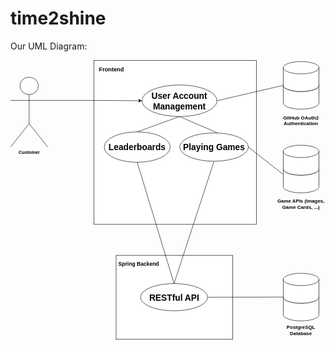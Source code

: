 # time2shine

Our UML Diagram:

<svg xmlns="http://www.w3.org/2000/svg" xmlns:xlink="http://www.w3.org/1999/xlink" version="1.1" width="768px" viewBox="-0.5 -0.5 768 682" content="&lt;mxfile host=&quot;app.diagrams.net&quot; modified=&quot;2023-10-19T09:30:33.333Z&quot; agent=&quot;Mozilla/5.0 (X11; Linux x86_64) AppleWebKit/537.36 (KHTML, like Gecko) Chrome/118.0.0.0 Safari/537.36&quot; etag=&quot;wAE-utSQMIhAbKtfWU5Q&quot; version=&quot;22.0.5&quot; type=&quot;github&quot;&gt;&#10;  &lt;diagram id=&quot;C5RBs43oDa-KdzZeNtuy&quot; name=&quot;Page-1&quot;&gt;&#10;    &lt;mxGraphModel dx=&quot;1222&quot; dy=&quot;686&quot; grid=&quot;0&quot; gridSize=&quot;10&quot; guides=&quot;1&quot; tooltips=&quot;1&quot; connect=&quot;1&quot; arrows=&quot;1&quot; fold=&quot;1&quot; page=&quot;1&quot; pageScale=&quot;1&quot; pageWidth=&quot;1169&quot; pageHeight=&quot;827&quot; math=&quot;0&quot; shadow=&quot;0&quot;&gt;&#10;      &lt;root&gt;&#10;        &lt;mxCell id=&quot;WIyWlLk6GJQsqaUBKTNV-0&quot; /&gt;&#10;        &lt;mxCell id=&quot;WIyWlLk6GJQsqaUBKTNV-1&quot; parent=&quot;WIyWlLk6GJQsqaUBKTNV-0&quot; /&gt;&#10;        &lt;mxCell id=&quot;XrjM6AQatOQEKFj0JOy--3&quot; value=&quot;&quot; style=&quot;rounded=0;whiteSpace=wrap;html=1;&quot; vertex=&quot;1&quot; parent=&quot;WIyWlLk6GJQsqaUBKTNV-1&quot;&gt;&#10;          &lt;mxGeometry x=&quot;259&quot; y=&quot;28&quot; width=&quot;396&quot; height=&quot;400&quot; as=&quot;geometry&quot; /&gt;&#10;        &lt;/mxCell&gt;&#10;        &lt;mxCell id=&quot;XrjM6AQatOQEKFj0JOy--12&quot; style=&quot;edgeStyle=orthogonalEdgeStyle;rounded=0;orthogonalLoop=1;jettySize=auto;html=1;exitX=1;exitY=0.3333333333333333;exitDx=0;exitDy=0;exitPerimeter=0;&quot; edge=&quot;1&quot; parent=&quot;WIyWlLk6GJQsqaUBKTNV-1&quot; source=&quot;XrjM6AQatOQEKFj0JOy--4&quot; target=&quot;XrjM6AQatOQEKFj0JOy--7&quot;&gt;&#10;          &lt;mxGeometry relative=&quot;1&quot; as=&quot;geometry&quot; /&gt;&#10;        &lt;/mxCell&gt;&#10;        &lt;mxCell id=&quot;XrjM6AQatOQEKFj0JOy--4&quot; value=&quot;&amp;lt;b&amp;gt;&amp;lt;font style=&amp;quot;font-size: 11px;&amp;quot;&amp;gt;Customer&amp;lt;/font&amp;gt;&amp;lt;/b&amp;gt;&quot; style=&quot;shape=umlActor;verticalLabelPosition=bottom;verticalAlign=top;html=1;outlineConnect=0;&quot; vertex=&quot;1&quot; parent=&quot;WIyWlLk6GJQsqaUBKTNV-1&quot;&gt;&#10;          &lt;mxGeometry x=&quot;56&quot; y=&quot;69&quot; width=&quot;90&quot; height=&quot;170&quot; as=&quot;geometry&quot; /&gt;&#10;        &lt;/mxCell&gt;&#10;        &lt;mxCell id=&quot;XrjM6AQatOQEKFj0JOy--7&quot; value=&quot;&amp;lt;font size=&amp;quot;1&amp;quot; style=&amp;quot;&amp;quot;&amp;gt;&amp;lt;b style=&amp;quot;font-size: 21px;&amp;quot;&amp;gt;User Account Management&amp;lt;/b&amp;gt;&amp;lt;/font&amp;gt;&quot; style=&quot;ellipse;whiteSpace=wrap;html=1;&quot; vertex=&quot;1&quot; parent=&quot;WIyWlLk6GJQsqaUBKTNV-1&quot;&gt;&#10;          &lt;mxGeometry x=&quot;376&quot; y=&quot;88&quot; width=&quot;183&quot; height=&quot;77&quot; as=&quot;geometry&quot; /&gt;&#10;        &lt;/mxCell&gt;&#10;        &lt;mxCell id=&quot;XrjM6AQatOQEKFj0JOy--14&quot; value=&quot;&amp;lt;font style=&amp;quot;font-size: 21px;&amp;quot;&amp;gt;Leaderboards&amp;lt;/font&amp;gt;&quot; style=&quot;ellipse;whiteSpace=wrap;html=1;fontStyle=1&quot; vertex=&quot;1&quot; parent=&quot;WIyWlLk6GJQsqaUBKTNV-1&quot;&gt;&#10;          &lt;mxGeometry x=&quot;284&quot; y=&quot;202.5&quot; width=&quot;161&quot; height=&quot;74&quot; as=&quot;geometry&quot; /&gt;&#10;        &lt;/mxCell&gt;&#10;        &lt;mxCell id=&quot;XrjM6AQatOQEKFj0JOy--15&quot; value=&quot;&amp;lt;span style=&amp;quot;font-size: 21px;&amp;quot;&amp;gt;&amp;lt;b&amp;gt;Playing Games&amp;lt;/b&amp;gt;&amp;lt;/span&amp;gt;&quot; style=&quot;ellipse;whiteSpace=wrap;html=1;&quot; vertex=&quot;1&quot; parent=&quot;WIyWlLk6GJQsqaUBKTNV-1&quot;&gt;&#10;          &lt;mxGeometry x=&quot;468&quot; y=&quot;205&quot; width=&quot;167.5&quot; height=&quot;69&quot; as=&quot;geometry&quot; /&gt;&#10;        &lt;/mxCell&gt;&#10;        &lt;mxCell id=&quot;XrjM6AQatOQEKFj0JOy--16&quot; value=&quot;&quot; style=&quot;shape=cylinder3;whiteSpace=wrap;html=1;boundedLbl=1;backgroundOutline=1;size=15;&quot; vertex=&quot;1&quot; parent=&quot;WIyWlLk6GJQsqaUBKTNV-1&quot;&gt;&#10;          &lt;mxGeometry x=&quot;720.5&quot; y=&quot;278&quot; width=&quot;87&quot; height=&quot;73&quot; as=&quot;geometry&quot; /&gt;&#10;        &lt;/mxCell&gt;&#10;        &lt;mxCell id=&quot;XrjM6AQatOQEKFj0JOy--17&quot; value=&quot;&quot; style=&quot;shape=cylinder3;whiteSpace=wrap;html=1;boundedLbl=1;backgroundOutline=1;size=15;&quot; vertex=&quot;1&quot; parent=&quot;WIyWlLk6GJQsqaUBKTNV-1&quot;&gt;&#10;          &lt;mxGeometry x=&quot;720.5&quot; y=&quot;235&quot; width=&quot;87&quot; height=&quot;73&quot; as=&quot;geometry&quot; /&gt;&#10;        &lt;/mxCell&gt;&#10;        &lt;mxCell id=&quot;XrjM6AQatOQEKFj0JOy--18&quot; value=&quot;&amp;lt;b&amp;gt;Game APIs (Images, Game Cards, ...)&amp;lt;/b&amp;gt;&quot; style=&quot;text;html=1;strokeColor=none;fillColor=none;align=center;verticalAlign=middle;whiteSpace=wrap;rounded=0;&quot; vertex=&quot;1&quot; parent=&quot;WIyWlLk6GJQsqaUBKTNV-1&quot;&gt;&#10;          &lt;mxGeometry x=&quot;705&quot; y=&quot;356&quot; width=&quot;118&quot; height=&quot;45&quot; as=&quot;geometry&quot; /&gt;&#10;        &lt;/mxCell&gt;&#10;        &lt;mxCell id=&quot;XrjM6AQatOQEKFj0JOy--19&quot; value=&quot;&quot; style=&quot;endArrow=none;html=1;rounded=0;entryX=-0.012;entryY=0.968;entryDx=0;entryDy=0;entryPerimeter=0;exitX=1;exitY=0.5;exitDx=0;exitDy=0;&quot; edge=&quot;1&quot; parent=&quot;WIyWlLk6GJQsqaUBKTNV-1&quot; source=&quot;XrjM6AQatOQEKFj0JOy--15&quot; target=&quot;XrjM6AQatOQEKFj0JOy--17&quot;&gt;&#10;          &lt;mxGeometry width=&quot;50&quot; height=&quot;50&quot; relative=&quot;1&quot; as=&quot;geometry&quot;&gt;&#10;            &lt;mxPoint x=&quot;413&quot; y=&quot;277&quot; as=&quot;sourcePoint&quot; /&gt;&#10;            &lt;mxPoint x=&quot;463&quot; y=&quot;227&quot; as=&quot;targetPoint&quot; /&gt;&#10;          &lt;/mxGeometry&gt;&#10;        &lt;/mxCell&gt;&#10;        &lt;mxCell id=&quot;XrjM6AQatOQEKFj0JOy--21&quot; value=&quot;&quot; style=&quot;rounded=0;whiteSpace=wrap;html=1;&quot; vertex=&quot;1&quot; parent=&quot;WIyWlLk6GJQsqaUBKTNV-1&quot;&gt;&#10;          &lt;mxGeometry x=&quot;313&quot; y=&quot;503.25&quot; width=&quot;284&quot; height=&quot;205&quot; as=&quot;geometry&quot; /&gt;&#10;        &lt;/mxCell&gt;&#10;        &lt;mxCell id=&quot;XrjM6AQatOQEKFj0JOy--22&quot; value=&quot;Frontend&quot; style=&quot;text;html=1;strokeColor=none;fillColor=none;align=center;verticalAlign=middle;whiteSpace=wrap;rounded=0;fontSize=14;fontStyle=1&quot; vertex=&quot;1&quot; parent=&quot;WIyWlLk6GJQsqaUBKTNV-1&quot;&gt;&#10;          &lt;mxGeometry x=&quot;264&quot; y=&quot;31&quot; width=&quot;76&quot; height=&quot;38&quot; as=&quot;geometry&quot; /&gt;&#10;        &lt;/mxCell&gt;&#10;        &lt;mxCell id=&quot;XrjM6AQatOQEKFj0JOy--23&quot; value=&quot;Spring Backend&quot; style=&quot;text;html=1;strokeColor=none;fillColor=none;align=center;verticalAlign=middle;whiteSpace=wrap;rounded=0;fontStyle=1;fontSize=13;&quot; vertex=&quot;1&quot; parent=&quot;WIyWlLk6GJQsqaUBKTNV-1&quot;&gt;&#10;          &lt;mxGeometry x=&quot;318&quot; y=&quot;509.25&quot; width=&quot;101&quot; height=&quot;30&quot; as=&quot;geometry&quot; /&gt;&#10;        &lt;/mxCell&gt;&#10;        &lt;mxCell id=&quot;XrjM6AQatOQEKFj0JOy--24&quot; value=&quot;&quot; style=&quot;shape=cylinder3;whiteSpace=wrap;html=1;boundedLbl=1;backgroundOutline=1;size=15;&quot; vertex=&quot;1&quot; parent=&quot;WIyWlLk6GJQsqaUBKTNV-1&quot;&gt;&#10;          &lt;mxGeometry x=&quot;720.5&quot; y=&quot;590.25&quot; width=&quot;87&quot; height=&quot;73&quot; as=&quot;geometry&quot; /&gt;&#10;        &lt;/mxCell&gt;&#10;        &lt;mxCell id=&quot;XrjM6AQatOQEKFj0JOy--25&quot; value=&quot;&quot; style=&quot;shape=cylinder3;whiteSpace=wrap;html=1;boundedLbl=1;backgroundOutline=1;size=15;&quot; vertex=&quot;1&quot; parent=&quot;WIyWlLk6GJQsqaUBKTNV-1&quot;&gt;&#10;          &lt;mxGeometry x=&quot;720.5&quot; y=&quot;547.25&quot; width=&quot;87&quot; height=&quot;73&quot; as=&quot;geometry&quot; /&gt;&#10;        &lt;/mxCell&gt;&#10;        &lt;mxCell id=&quot;XrjM6AQatOQEKFj0JOy--26&quot; value=&quot;&amp;lt;b&amp;gt;PostgreSQL Database&amp;lt;/b&amp;gt;&quot; style=&quot;text;html=1;strokeColor=none;fillColor=none;align=center;verticalAlign=middle;whiteSpace=wrap;rounded=0;&quot; vertex=&quot;1&quot; parent=&quot;WIyWlLk6GJQsqaUBKTNV-1&quot;&gt;&#10;          &lt;mxGeometry x=&quot;705&quot; y=&quot;663.25&quot; width=&quot;118&quot; height=&quot;45&quot; as=&quot;geometry&quot; /&gt;&#10;        &lt;/mxCell&gt;&#10;        &lt;mxCell id=&quot;XrjM6AQatOQEKFj0JOy--27&quot; value=&quot;&quot; style=&quot;endArrow=none;html=1;rounded=0;entryX=0;entryY=1;entryDx=0;entryDy=-15;entryPerimeter=0;exitX=1;exitY=0.5;exitDx=0;exitDy=0;&quot; edge=&quot;1&quot; parent=&quot;WIyWlLk6GJQsqaUBKTNV-1&quot; source=&quot;XrjM6AQatOQEKFj0JOy--29&quot; target=&quot;XrjM6AQatOQEKFj0JOy--25&quot;&gt;&#10;          &lt;mxGeometry width=&quot;50&quot; height=&quot;50&quot; relative=&quot;1&quot; as=&quot;geometry&quot;&gt;&#10;            &lt;mxPoint x=&quot;424&quot; y=&quot;542&quot; as=&quot;sourcePoint&quot; /&gt;&#10;            &lt;mxPoint x=&quot;474&quot; y=&quot;492&quot; as=&quot;targetPoint&quot; /&gt;&#10;          &lt;/mxGeometry&gt;&#10;        &lt;/mxCell&gt;&#10;        &lt;mxCell id=&quot;XrjM6AQatOQEKFj0JOy--29&quot; value=&quot;&amp;lt;font style=&amp;quot;font-size: 21px;&amp;quot;&amp;gt;RESTful API&amp;lt;/font&amp;gt;&quot; style=&quot;ellipse;whiteSpace=wrap;html=1;fontStyle=1&quot; vertex=&quot;1&quot; parent=&quot;WIyWlLk6GJQsqaUBKTNV-1&quot;&gt;&#10;          &lt;mxGeometry x=&quot;372.5&quot; y=&quot;572.25&quot; width=&quot;163.5&quot; height=&quot;66.5&quot; as=&quot;geometry&quot; /&gt;&#10;        &lt;/mxCell&gt;&#10;        &lt;mxCell id=&quot;XrjM6AQatOQEKFj0JOy--30&quot; value=&quot;&quot; style=&quot;endArrow=none;html=1;rounded=0;exitX=0.5;exitY=0;exitDx=0;exitDy=0;entryX=0.5;entryY=1;entryDx=0;entryDy=0;&quot; edge=&quot;1&quot; parent=&quot;WIyWlLk6GJQsqaUBKTNV-1&quot; source=&quot;XrjM6AQatOQEKFj0JOy--29&quot; target=&quot;XrjM6AQatOQEKFj0JOy--14&quot;&gt;&#10;          &lt;mxGeometry width=&quot;50&quot; height=&quot;50&quot; relative=&quot;1&quot; as=&quot;geometry&quot;&gt;&#10;            &lt;mxPoint x=&quot;444&quot; y=&quot;495&quot; as=&quot;sourcePoint&quot; /&gt;&#10;            &lt;mxPoint x=&quot;494&quot; y=&quot;445&quot; as=&quot;targetPoint&quot; /&gt;&#10;          &lt;/mxGeometry&gt;&#10;        &lt;/mxCell&gt;&#10;        &lt;mxCell id=&quot;XrjM6AQatOQEKFj0JOy--31&quot; value=&quot;&quot; style=&quot;endArrow=none;html=1;rounded=0;exitX=0.5;exitY=0;exitDx=0;exitDy=0;entryX=0.5;entryY=1;entryDx=0;entryDy=0;&quot; edge=&quot;1&quot; parent=&quot;WIyWlLk6GJQsqaUBKTNV-1&quot; source=&quot;XrjM6AQatOQEKFj0JOy--29&quot; target=&quot;XrjM6AQatOQEKFj0JOy--15&quot;&gt;&#10;          &lt;mxGeometry width=&quot;50&quot; height=&quot;50&quot; relative=&quot;1&quot; as=&quot;geometry&quot;&gt;&#10;            &lt;mxPoint x=&quot;444&quot; y=&quot;495&quot; as=&quot;sourcePoint&quot; /&gt;&#10;            &lt;mxPoint x=&quot;494&quot; y=&quot;445&quot; as=&quot;targetPoint&quot; /&gt;&#10;          &lt;/mxGeometry&gt;&#10;        &lt;/mxCell&gt;&#10;        &lt;mxCell id=&quot;XrjM6AQatOQEKFj0JOy--32&quot; value=&quot;&quot; style=&quot;endArrow=none;html=1;rounded=0;entryX=0.5;entryY=1;entryDx=0;entryDy=0;exitX=0.5;exitY=0;exitDx=0;exitDy=0;&quot; edge=&quot;1&quot; parent=&quot;WIyWlLk6GJQsqaUBKTNV-1&quot; source=&quot;XrjM6AQatOQEKFj0JOy--14&quot; target=&quot;XrjM6AQatOQEKFj0JOy--7&quot;&gt;&#10;          &lt;mxGeometry width=&quot;50&quot; height=&quot;50&quot; relative=&quot;1&quot; as=&quot;geometry&quot;&gt;&#10;            &lt;mxPoint x=&quot;404&quot; y=&quot;298&quot; as=&quot;sourcePoint&quot; /&gt;&#10;            &lt;mxPoint x=&quot;454&quot; y=&quot;248&quot; as=&quot;targetPoint&quot; /&gt;&#10;          &lt;/mxGeometry&gt;&#10;        &lt;/mxCell&gt;&#10;        &lt;mxCell id=&quot;XrjM6AQatOQEKFj0JOy--33&quot; value=&quot;&quot; style=&quot;endArrow=none;html=1;rounded=0;entryX=0.5;entryY=1;entryDx=0;entryDy=0;exitX=0.546;exitY=-0.006;exitDx=0;exitDy=0;exitPerimeter=0;&quot; edge=&quot;1&quot; parent=&quot;WIyWlLk6GJQsqaUBKTNV-1&quot; source=&quot;XrjM6AQatOQEKFj0JOy--15&quot; target=&quot;XrjM6AQatOQEKFj0JOy--7&quot;&gt;&#10;          &lt;mxGeometry width=&quot;50&quot; height=&quot;50&quot; relative=&quot;1&quot; as=&quot;geometry&quot;&gt;&#10;            &lt;mxPoint x=&quot;414&quot; y=&quot;308&quot; as=&quot;sourcePoint&quot; /&gt;&#10;            &lt;mxPoint x=&quot;464&quot; y=&quot;258&quot; as=&quot;targetPoint&quot; /&gt;&#10;          &lt;/mxGeometry&gt;&#10;        &lt;/mxCell&gt;&#10;        &lt;mxCell id=&quot;XrjM6AQatOQEKFj0JOy--34&quot; value=&quot;&quot; style=&quot;shape=cylinder3;whiteSpace=wrap;html=1;boundedLbl=1;backgroundOutline=1;size=15;&quot; vertex=&quot;1&quot; parent=&quot;WIyWlLk6GJQsqaUBKTNV-1&quot;&gt;&#10;          &lt;mxGeometry x=&quot;720.5&quot; y=&quot;74&quot; width=&quot;87&quot; height=&quot;73&quot; as=&quot;geometry&quot; /&gt;&#10;        &lt;/mxCell&gt;&#10;        &lt;mxCell id=&quot;XrjM6AQatOQEKFj0JOy--35&quot; value=&quot;&quot; style=&quot;shape=cylinder3;whiteSpace=wrap;html=1;boundedLbl=1;backgroundOutline=1;size=15;&quot; vertex=&quot;1&quot; parent=&quot;WIyWlLk6GJQsqaUBKTNV-1&quot;&gt;&#10;          &lt;mxGeometry x=&quot;720.5&quot; y=&quot;31&quot; width=&quot;87&quot; height=&quot;73&quot; as=&quot;geometry&quot; /&gt;&#10;        &lt;/mxCell&gt;&#10;        &lt;mxCell id=&quot;XrjM6AQatOQEKFj0JOy--36&quot; value=&quot;&amp;lt;b&amp;gt;GitHub OAuth2 Authentication&amp;lt;br&amp;gt;&amp;lt;/b&amp;gt;&quot; style=&quot;text;html=1;strokeColor=none;fillColor=none;align=center;verticalAlign=middle;whiteSpace=wrap;rounded=0;&quot; vertex=&quot;1&quot; parent=&quot;WIyWlLk6GJQsqaUBKTNV-1&quot;&gt;&#10;          &lt;mxGeometry x=&quot;705&quot; y=&quot;152&quot; width=&quot;118&quot; height=&quot;45&quot; as=&quot;geometry&quot; /&gt;&#10;        &lt;/mxCell&gt;&#10;        &lt;mxCell id=&quot;XrjM6AQatOQEKFj0JOy--37&quot; value=&quot;&quot; style=&quot;endArrow=none;html=1;rounded=0;entryX=0;entryY=0;entryDx=0;entryDy=15;entryPerimeter=0;exitX=1;exitY=0.5;exitDx=0;exitDy=0;&quot; edge=&quot;1&quot; parent=&quot;WIyWlLk6GJQsqaUBKTNV-1&quot; source=&quot;XrjM6AQatOQEKFj0JOy--7&quot; target=&quot;XrjM6AQatOQEKFj0JOy--34&quot;&gt;&#10;          &lt;mxGeometry width=&quot;50&quot; height=&quot;50&quot; relative=&quot;1&quot; as=&quot;geometry&quot;&gt;&#10;            &lt;mxPoint x=&quot;503&quot; y=&quot;394&quot; as=&quot;sourcePoint&quot; /&gt;&#10;            &lt;mxPoint x=&quot;553&quot; y=&quot;344&quot; as=&quot;targetPoint&quot; /&gt;&#10;          &lt;/mxGeometry&gt;&#10;        &lt;/mxCell&gt;&#10;      &lt;/root&gt;&#10;    &lt;/mxGraphModel&gt;&#10;  &lt;/diagram&gt;&#10;&lt;/mxfile&gt;&#10;" onclick="(function(svg){var src=window.event.target||window.event.srcElement;while (src!=null&amp;&amp;src.nodeName.toLowerCase()!='a'){src=src.parentNode;}if(src==null){if(svg.wnd!=null&amp;&amp;!svg.wnd.closed){svg.wnd.focus();}else{var r=function(evt){if(evt.data=='ready'&amp;&amp;evt.source==svg.wnd){svg.wnd.postMessage(decodeURIComponent(svg.getAttribute('content')),'*');window.removeEventListener('message',r);}};window.addEventListener('message',r);svg.wnd=window.open('https://viewer.diagrams.net/?client=1&amp;page=0&amp;edit=_blank');}}})(this);" style="cursor:pointer;max-width:100%;max-height:682px;"><defs/><g><rect x="203" y="0" width="396" height="400" fill="rgb(255, 255, 255)" stroke="rgb(0, 0, 0)" pointer-events="all"/><path d="M 90 97.67 L 205 97.7 L 313.63 98.46" fill="none" stroke="rgb(0, 0, 0)" stroke-miterlimit="10" pointer-events="stroke"/><path d="M 318.88 98.49 L 311.86 101.94 L 313.63 98.46 L 311.91 94.94 Z" fill="rgb(0, 0, 0)" stroke="rgb(0, 0, 0)" stroke-miterlimit="10" pointer-events="all"/><ellipse cx="45" cy="62.25" rx="22.5" ry="21.25" fill="rgb(255, 255, 255)" stroke="rgb(0, 0, 0)" pointer-events="all"/><path d="M 45 83.5 L 45 154.33 M 45 97.67 L 0 97.67 M 45 97.67 L 90 97.67 M 45 154.33 L 0 211 M 45 154.33 L 90 211" fill="none" stroke="rgb(0, 0, 0)" stroke-miterlimit="10" pointer-events="all"/><g transform="translate(-0.5 -0.5)"><switch><foreignObject pointer-events="none" width="100%" height="100%" requiredFeatures="http://www.w3.org/TR/SVG11/feature#Extensibility" style="overflow: visible; text-align: left;"><div xmlns="http://www.w3.org/1999/xhtml" style="display: flex; align-items: unsafe flex-start; justify-content: unsafe center; width: 1px; height: 1px; padding-top: 218px; margin-left: 45px;"><div data-drawio-colors="color: rgb(0, 0, 0); " style="box-sizing: border-box; font-size: 0px; text-align: center;"><div style="display: inline-block; font-size: 12px; font-family: Helvetica; color: rgb(0, 0, 0); line-height: 1.2; pointer-events: all; white-space: nowrap;"><b><font style="font-size: 11px;">Customer</font></b></div></div></div></foreignObject><text x="45" y="230" fill="rgb(0, 0, 0)" font-family="Helvetica" font-size="12px" text-anchor="middle">Customer</text></switch></g><ellipse cx="411.5" cy="98.5" rx="91.5" ry="38.5" fill="rgb(255, 255, 255)" stroke="rgb(0, 0, 0)" pointer-events="all"/><g transform="translate(-0.5 -0.5)"><switch><foreignObject pointer-events="none" width="100%" height="100%" requiredFeatures="http://www.w3.org/TR/SVG11/feature#Extensibility" style="overflow: visible; text-align: left;"><div xmlns="http://www.w3.org/1999/xhtml" style="display: flex; align-items: unsafe center; justify-content: unsafe center; width: 181px; height: 1px; padding-top: 99px; margin-left: 321px;"><div data-drawio-colors="color: rgb(0, 0, 0); " style="box-sizing: border-box; font-size: 0px; text-align: center;"><div style="display: inline-block; font-size: 12px; font-family: Helvetica; color: rgb(0, 0, 0); line-height: 1.2; pointer-events: all; white-space: normal; overflow-wrap: normal;"><font style="" size="1"><b style="font-size: 21px;">User Account Management</b></font></div></div></div></foreignObject><text x="412" y="102" fill="rgb(0, 0, 0)" font-family="Helvetica" font-size="12px" text-anchor="middle">User Account Management</text></switch></g><ellipse cx="308.5" cy="211.5" rx="80.5" ry="37" fill="rgb(255, 255, 255)" stroke="rgb(0, 0, 0)" pointer-events="all"/><g transform="translate(-0.5 -0.5)"><switch><foreignObject pointer-events="none" width="100%" height="100%" requiredFeatures="http://www.w3.org/TR/SVG11/feature#Extensibility" style="overflow: visible; text-align: left;"><div xmlns="http://www.w3.org/1999/xhtml" style="display: flex; align-items: unsafe center; justify-content: unsafe center; width: 159px; height: 1px; padding-top: 212px; margin-left: 229px;"><div data-drawio-colors="color: rgb(0, 0, 0); " style="box-sizing: border-box; font-size: 0px; text-align: center;"><div style="display: inline-block; font-size: 12px; font-family: Helvetica; color: rgb(0, 0, 0); line-height: 1.2; pointer-events: all; font-weight: bold; white-space: normal; overflow-wrap: normal;"><font style="font-size: 21px;">Leaderboards</font></div></div></div></foreignObject><text x="309" y="215" fill="rgb(0, 0, 0)" font-family="Helvetica" font-size="12px" text-anchor="middle" font-weight="bold">Leaderboards</text></switch></g><ellipse cx="495.75" cy="211.5" rx="83.75" ry="34.5" fill="rgb(255, 255, 255)" stroke="rgb(0, 0, 0)" pointer-events="all"/><g transform="translate(-0.5 -0.5)"><switch><foreignObject pointer-events="none" width="100%" height="100%" requiredFeatures="http://www.w3.org/TR/SVG11/feature#Extensibility" style="overflow: visible; text-align: left;"><div xmlns="http://www.w3.org/1999/xhtml" style="display: flex; align-items: unsafe center; justify-content: unsafe center; width: 166px; height: 1px; padding-top: 212px; margin-left: 413px;"><div data-drawio-colors="color: rgb(0, 0, 0); " style="box-sizing: border-box; font-size: 0px; text-align: center;"><div style="display: inline-block; font-size: 12px; font-family: Helvetica; color: rgb(0, 0, 0); line-height: 1.2; pointer-events: all; white-space: normal; overflow-wrap: normal;"><span style="font-size: 21px;"><b>Playing Games</b></span></div></div></div></foreignObject><text x="496" y="215" fill="rgb(0, 0, 0)" font-family="Helvetica" font-size="12px" text-anchor="middle">Playing Games</text></switch></g><path d="M 664.5 265 C 664.5 256.72 683.98 250 708 250 C 719.54 250 730.6 251.58 738.76 254.39 C 746.92 257.21 751.5 261.02 751.5 265 L 751.5 308 C 751.5 316.28 732.02 323 708 323 C 683.98 323 664.5 316.28 664.5 308 Z" fill="rgb(255, 255, 255)" stroke="rgb(0, 0, 0)" stroke-miterlimit="10" pointer-events="all"/><path d="M 751.5 265 C 751.5 273.28 732.02 280 708 280 C 683.98 280 664.5 273.28 664.5 265" fill="none" stroke="rgb(0, 0, 0)" stroke-miterlimit="10" pointer-events="all"/><path d="M 664.5 222 C 664.5 213.72 683.98 207 708 207 C 719.54 207 730.6 208.58 738.76 211.39 C 746.92 214.21 751.5 218.02 751.5 222 L 751.5 265 C 751.5 273.28 732.02 280 708 280 C 683.98 280 664.5 273.28 664.5 265 Z" fill="rgb(255, 255, 255)" stroke="rgb(0, 0, 0)" stroke-miterlimit="10" pointer-events="all"/><path d="M 751.5 222 C 751.5 230.28 732.02 237 708 237 C 683.98 237 664.5 230.28 664.5 222" fill="none" stroke="rgb(0, 0, 0)" stroke-miterlimit="10" pointer-events="all"/><rect x="649" y="328" width="118" height="45" fill="none" stroke="none" pointer-events="all"/><g transform="translate(-0.5 -0.5)"><switch><foreignObject pointer-events="none" width="100%" height="100%" requiredFeatures="http://www.w3.org/TR/SVG11/feature#Extensibility" style="overflow: visible; text-align: left;"><div xmlns="http://www.w3.org/1999/xhtml" style="display: flex; align-items: unsafe center; justify-content: unsafe center; width: 116px; height: 1px; padding-top: 351px; margin-left: 650px;"><div data-drawio-colors="color: rgb(0, 0, 0); " style="box-sizing: border-box; font-size: 0px; text-align: center;"><div style="display: inline-block; font-size: 12px; font-family: Helvetica; color: rgb(0, 0, 0); line-height: 1.2; pointer-events: all; white-space: normal; overflow-wrap: normal;"><b>Game APIs (Images, Game Cards, ...)</b></div></div></div></foreignObject><text x="708" y="354" fill="rgb(0, 0, 0)" font-family="Helvetica" font-size="12px" text-anchor="middle">Game APIs (Images,...</text></switch></g><path d="M 579.5 211.5 L 663.46 277.66" fill="none" stroke="rgb(0, 0, 0)" stroke-miterlimit="10" pointer-events="stroke"/><rect x="257" y="475.25" width="284" height="205" fill="rgb(255, 255, 255)" stroke="rgb(0, 0, 0)" pointer-events="all"/><rect x="208" y="3" width="76" height="38" fill="none" stroke="none" pointer-events="all"/><g transform="translate(-0.5 -0.5)"><switch><foreignObject pointer-events="none" width="100%" height="100%" requiredFeatures="http://www.w3.org/TR/SVG11/feature#Extensibility" style="overflow: visible; text-align: left;"><div xmlns="http://www.w3.org/1999/xhtml" style="display: flex; align-items: unsafe center; justify-content: unsafe center; width: 74px; height: 1px; padding-top: 22px; margin-left: 209px;"><div data-drawio-colors="color: rgb(0, 0, 0); " style="box-sizing: border-box; font-size: 0px; text-align: center;"><div style="display: inline-block; font-size: 14px; font-family: Helvetica; color: rgb(0, 0, 0); line-height: 1.2; pointer-events: all; font-weight: bold; white-space: normal; overflow-wrap: normal;">Frontend</div></div></div></foreignObject><text x="246" y="26" fill="rgb(0, 0, 0)" font-family="Helvetica" font-size="14px" text-anchor="middle" font-weight="bold">Frontend</text></switch></g><rect x="262" y="481.25" width="101" height="30" fill="none" stroke="none" pointer-events="all"/><g transform="translate(-0.5 -0.5)"><switch><foreignObject pointer-events="none" width="100%" height="100%" requiredFeatures="http://www.w3.org/TR/SVG11/feature#Extensibility" style="overflow: visible; text-align: left;"><div xmlns="http://www.w3.org/1999/xhtml" style="display: flex; align-items: unsafe center; justify-content: unsafe center; width: 99px; height: 1px; padding-top: 496px; margin-left: 263px;"><div data-drawio-colors="color: rgb(0, 0, 0); " style="box-sizing: border-box; font-size: 0px; text-align: center;"><div style="display: inline-block; font-size: 13px; font-family: Helvetica; color: rgb(0, 0, 0); line-height: 1.2; pointer-events: all; font-weight: bold; white-space: normal; overflow-wrap: normal;">Spring Backend</div></div></div></foreignObject><text x="313" y="500" fill="rgb(0, 0, 0)" font-family="Helvetica" font-size="13px" text-anchor="middle" font-weight="bold">Spring Backend</text></switch></g><path d="M 664.5 577.25 C 664.5 568.97 683.98 562.25 708 562.25 C 719.54 562.25 730.6 563.83 738.76 566.64 C 746.92 569.46 751.5 573.27 751.5 577.25 L 751.5 620.25 C 751.5 628.53 732.02 635.25 708 635.25 C 683.98 635.25 664.5 628.53 664.5 620.25 Z" fill="rgb(255, 255, 255)" stroke="rgb(0, 0, 0)" stroke-miterlimit="10" pointer-events="all"/><path d="M 751.5 577.25 C 751.5 585.53 732.02 592.25 708 592.25 C 683.98 592.25 664.5 585.53 664.5 577.25" fill="none" stroke="rgb(0, 0, 0)" stroke-miterlimit="10" pointer-events="all"/><path d="M 664.5 534.25 C 664.5 525.97 683.98 519.25 708 519.25 C 719.54 519.25 730.6 520.83 738.76 523.64 C 746.92 526.46 751.5 530.27 751.5 534.25 L 751.5 577.25 C 751.5 585.53 732.02 592.25 708 592.25 C 683.98 592.25 664.5 585.53 664.5 577.25 Z" fill="rgb(255, 255, 255)" stroke="rgb(0, 0, 0)" stroke-miterlimit="10" pointer-events="all"/><path d="M 751.5 534.25 C 751.5 542.53 732.02 549.25 708 549.25 C 683.98 549.25 664.5 542.53 664.5 534.25" fill="none" stroke="rgb(0, 0, 0)" stroke-miterlimit="10" pointer-events="all"/><rect x="649" y="635.25" width="118" height="45" fill="none" stroke="none" pointer-events="all"/><g transform="translate(-0.5 -0.5)"><switch><foreignObject pointer-events="none" width="100%" height="100%" requiredFeatures="http://www.w3.org/TR/SVG11/feature#Extensibility" style="overflow: visible; text-align: left;"><div xmlns="http://www.w3.org/1999/xhtml" style="display: flex; align-items: unsafe center; justify-content: unsafe center; width: 116px; height: 1px; padding-top: 658px; margin-left: 650px;"><div data-drawio-colors="color: rgb(0, 0, 0); " style="box-sizing: border-box; font-size: 0px; text-align: center;"><div style="display: inline-block; font-size: 12px; font-family: Helvetica; color: rgb(0, 0, 0); line-height: 1.2; pointer-events: all; white-space: normal; overflow-wrap: normal;"><b>PostgreSQL Database</b></div></div></div></foreignObject><text x="708" y="661" fill="rgb(0, 0, 0)" font-family="Helvetica" font-size="12px" text-anchor="middle">PostgreSQL Database</text></switch></g><path d="M 480 577.5 L 664.5 577.25" fill="none" stroke="rgb(0, 0, 0)" stroke-miterlimit="10" pointer-events="stroke"/><ellipse cx="398.25" cy="577.5" rx="81.75" ry="33.25" fill="rgb(255, 255, 255)" stroke="rgb(0, 0, 0)" pointer-events="all"/><g transform="translate(-0.5 -0.5)"><switch><foreignObject pointer-events="none" width="100%" height="100%" requiredFeatures="http://www.w3.org/TR/SVG11/feature#Extensibility" style="overflow: visible; text-align: left;"><div xmlns="http://www.w3.org/1999/xhtml" style="display: flex; align-items: unsafe center; justify-content: unsafe center; width: 162px; height: 1px; padding-top: 578px; margin-left: 318px;"><div data-drawio-colors="color: rgb(0, 0, 0); " style="box-sizing: border-box; font-size: 0px; text-align: center;"><div style="display: inline-block; font-size: 12px; font-family: Helvetica; color: rgb(0, 0, 0); line-height: 1.2; pointer-events: all; font-weight: bold; white-space: normal; overflow-wrap: normal;"><font style="font-size: 21px;">RESTful API</font></div></div></div></foreignObject><text x="398" y="581" fill="rgb(0, 0, 0)" font-family="Helvetica" font-size="12px" text-anchor="middle" font-weight="bold">RESTful API</text></switch></g><path d="M 398.25 544.25 L 308.5 248.5" fill="none" stroke="rgb(0, 0, 0)" stroke-miterlimit="10" pointer-events="stroke"/><path d="M 398.25 544.25 L 495.75 246" fill="none" stroke="rgb(0, 0, 0)" stroke-miterlimit="10" pointer-events="stroke"/><path d="M 308.5 174.5 L 411.5 137" fill="none" stroke="rgb(0, 0, 0)" stroke-miterlimit="10" pointer-events="stroke"/><path d="M 503.45 176.59 L 411.5 137" fill="none" stroke="rgb(0, 0, 0)" stroke-miterlimit="10" pointer-events="stroke"/><path d="M 664.5 61 C 664.5 52.72 683.98 46 708 46 C 719.54 46 730.6 47.58 738.76 50.39 C 746.92 53.21 751.5 57.02 751.5 61 L 751.5 104 C 751.5 112.28 732.02 119 708 119 C 683.98 119 664.5 112.28 664.5 104 Z" fill="rgb(255, 255, 255)" stroke="rgb(0, 0, 0)" stroke-miterlimit="10" pointer-events="all"/><path d="M 751.5 61 C 751.5 69.28 732.02 76 708 76 C 683.98 76 664.5 69.28 664.5 61" fill="none" stroke="rgb(0, 0, 0)" stroke-miterlimit="10" pointer-events="all"/><path d="M 664.5 18 C 664.5 9.72 683.98 3 708 3 C 719.54 3 730.6 4.58 738.76 7.39 C 746.92 10.21 751.5 14.02 751.5 18 L 751.5 61 C 751.5 69.28 732.02 76 708 76 C 683.98 76 664.5 69.28 664.5 61 Z" fill="rgb(255, 255, 255)" stroke="rgb(0, 0, 0)" stroke-miterlimit="10" pointer-events="all"/><path d="M 751.5 18 C 751.5 26.28 732.02 33 708 33 C 683.98 33 664.5 26.28 664.5 18" fill="none" stroke="rgb(0, 0, 0)" stroke-miterlimit="10" pointer-events="all"/><rect x="649" y="124" width="118" height="45" fill="none" stroke="none" pointer-events="all"/><g transform="translate(-0.5 -0.5)"><switch><foreignObject pointer-events="none" width="100%" height="100%" requiredFeatures="http://www.w3.org/TR/SVG11/feature#Extensibility" style="overflow: visible; text-align: left;"><div xmlns="http://www.w3.org/1999/xhtml" style="display: flex; align-items: unsafe center; justify-content: unsafe center; width: 116px; height: 1px; padding-top: 147px; margin-left: 650px;"><div data-drawio-colors="color: rgb(0, 0, 0); " style="box-sizing: border-box; font-size: 0px; text-align: center;"><div style="display: inline-block; font-size: 12px; font-family: Helvetica; color: rgb(0, 0, 0); line-height: 1.2; pointer-events: all; white-space: normal; overflow-wrap: normal;"><b>GitHub OAuth2 Authentication<br /></b></div></div></div></foreignObject><text x="708" y="150" fill="rgb(0, 0, 0)" font-family="Helvetica" font-size="12px" text-anchor="middle">GitHub OAuth2 Authe...</text></switch></g><path d="M 503 98.5 L 664.5 61" fill="none" stroke="rgb(0, 0, 0)" stroke-miterlimit="10" pointer-events="stroke"/></g><switch><g requiredFeatures="http://www.w3.org/TR/SVG11/feature#Extensibility"/><a transform="translate(0,-5)" xlink:href="https://www.drawio.com/doc/faq/svg-export-text-problems" target="_blank"><text text-anchor="middle" font-size="10px" x="50%" y="100%">Text is not SVG - cannot display</text></a></switch></svg>
